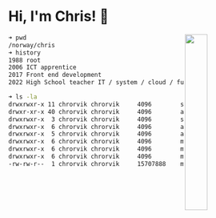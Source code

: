 # Hi, I'm Chris! :wave:

<img align="right" width="30%" src="https://media.giphy.com/media/l3q2zbskZp2j8wniE/giphy-downsized-large.gif">

```bash
➜ pwd
/norway/chris
➜ history
1988 root
2006 ICT apprentice
2017 Front end development
2022 High School teacher IT / system / cloud / full stack development
```

```bash
➜ ls -la
drwxrwxr-x 11 chrorvik chrorvik     4096        sep.  10 15:34  .
drwxr-xr-x 40 chrorvik chrorvik     4096        aug.  27 14:37  ..
drwxrwxr-x  3 chrorvik chrorvik     4096        sep.  10 15:34  John Hammond
drwxrwxr-x  6 chrorvik chrorvik     4096        april 14  2019  Scott Hanselman
drwxrwxr-x  5 chrorvik chrorvik     4096        april 14  2019  fireship.io
drwxrwxr-x  6 chrorvik chrorvik     4096        mai   26  2019  The Odin Project
drwxrwxr-x  6 chrorvik chrorvik     4096        mai   28  2019  Syntax.fm
drwxrwxr-x  6 chrorvik chrorvik     4096        mai   27  2019  Darknet Diaries
-rw-rw-r--  1 chrorvik chrorvik     15707888    mai   28  2019  Kode24.no
```
